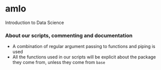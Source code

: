 # amlo
 Introduction to Data Science


### About our scripts, commenting and documentation
- A combination of regular argument passing to functions and piping is used
- All the functions used in our scripts will be explicit about the package they come from, unless they come from `base`
